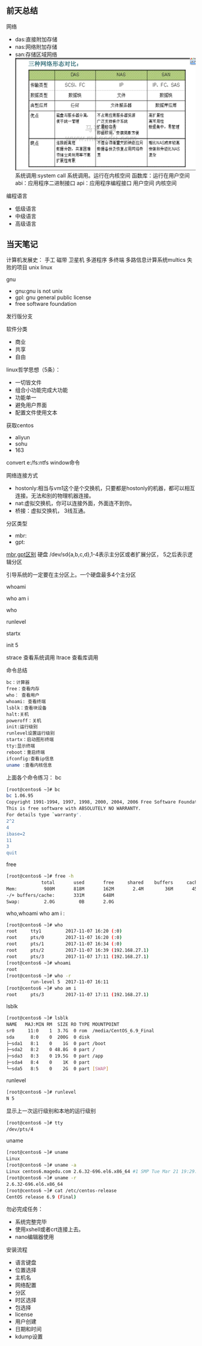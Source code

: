 ## 前天总结
网络
* das:直接附加存储
* nas:网络附加存储
* san:存储区域网络
![das-nas-san对比图](../images/das-nas-san.png)
系统调用:system call 系统调用。运行在内核空间
函数库：运行在用户空间
abi：应用程序二进制接口
api：应用程序编程接口
用户空间
内核空间

编程语言
*   低级语言
*   中级语言
*   高级语言

## 当天笔记
计算机发展史：
手工
磁带
卫星机
多道程序
多终端
多路信息计算系统multics 失败的项目
unix
linux

gnu
* gnu:gnu is not unix 
* gpl: gnu general public license
* free software foundation


发行版分支


软件分类
* 商业
* 共享
* 自由

linux哲学思想（5条）：
* 一切皆文件
* 组合小功能完成大功能
* 功能单一
* 避免用户界面
* 配置文件使用文本

获取centos
* aliyun
* sohu
* 163


convert e:/fs:ntfs window命令

网络连接方式
* hostonly:相当与vm1这个是个交换机，只要都是hostonly的机器，都可以相互连接。无法和别的物理机器连接。
* nat:虚拟交换机，你可以连接外面，外面连不到你。
* 桥接：虚拟交换机， 3线互通。

分区类型
* mbr:
* gpt:

[mbr,gpt区别](http://www.xitongcheng.com/jiaocheng/xtazjc_article_15051.html)
硬盘
/dev/sd{a,b,c,d},1-4表示主分区或者扩展分区， 5之后表示逻辑分区

引导系统的一定要在主分区上。一个硬盘最多4个主分区

whoami 

who am i 

who 

runlevel

startx

init 5

strace 查看系统调用
ltrace 查看库调用


命令总结
```bash
bc：计算器
free：查看内存
who： 查看用户
whoami: 查看终端
lsblk：查看块设备
halt:关机
poweroff：关机
init:运行级别
runlevel设置运行级别
startx：启动图形终端
tty:显示终端
reboot：重启终端
ifconfig:查看ip信息
uname :查看内核信息
```

上面各个命令练习：
bc
```bash
[root@centos6 ~]# bc 
bc 1.06.95
Copyright 1991-1994, 1997, 1998, 2000, 2004, 2006 Free Software Foundation, Inc.
This is free software with ABSOLUTELY NO WARRANTY.
For details type `warranty'. 
2^2
4
ibase=2
11
3
quit

```
free
```bash
[root@centos6 ~]# free -h
             total       used       free     shared    buffers     cached
Mem:          980M       818M       162M       2.4M        36M       450M
-/+ buffers/cache:       331M       648M
Swap:         2.0G         0B       2.0G

```
who,whoami who am i :
``` bash
[root@centos6 ~]# who
root     tty1         2017-11-07 16:20 (:0)
root     pts/0        2017-11-07 16:20 (:0)
root     pts/1        2017-11-07 16:34 (:0)
root     pts/2        2017-11-07 16:39 (192.168.27.1)
root     pts/3        2017-11-07 17:11 (192.168.27.1)
[root@centos6 ~]# whoami
root
[root@centos6 ~]# who -r
         run-level 5  2017-11-07 16:11
[root@centos6 ~]# who am i
root     pts/3        2017-11-07 17:11 (192.168.27.1)

```

lsblk
```bash
[root@centos6 ~]# lsblk
NAME   MAJ:MIN RM  SIZE RO TYPE MOUNTPOINT
sr0     11:0    1  3.7G  0 rom  /media/CentOS_6.9_Final
sda      8:0    0  200G  0 disk 
├─sda1   8:1    0    1G  0 part /boot
├─sda2   8:2    0 48.8G  0 part /
├─sda3   8:3    0 19.5G  0 part /app
├─sda4   8:4    0    1K  0 part 
└─sda5   8:5    0    2G  0 part [SWAP]

```

runlevel
```bash
[root@centos6 ~]# runlevel
N 5

```
显示上一次运行级别和本地的运行级别
```bash
[root@centos6 ~]# tty
/dev/pts/4

```
uname
```bash
[root@centos6 ~]# uname 
Linux
[root@centos6 ~]# uname -a
Linux centos6.magedu.com 2.6.32-696.el6.x86_64 #1 SMP Tue Mar 21 19:29:05 UTC 2017 x86_64 x86_64 x86_64 GNU/Linux
[root@centos6 ~]# uname -r
2.6.32-696.el6.x86_64
[root@centos6 ~]# cat /etc/centos-release 
CentOS release 6.9 (Final)

```

勿必完成任务： 
* 系统完整完毕
* 使用xshell或者crt连接上去。
* nano编辑器使用

安装流程
* 语言键盘
* 位置选择
* 主机名
* 网络配置
* 分区
* 时区选择
* 包选择
* license
* 用户创建
* 日期和时间
* kdump设置

